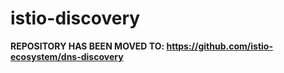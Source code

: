 # istio-discovery

**REPOSITORY HAS BEEN MOVED TO: https://github.com/istio-ecosystem/dns-discovery**
